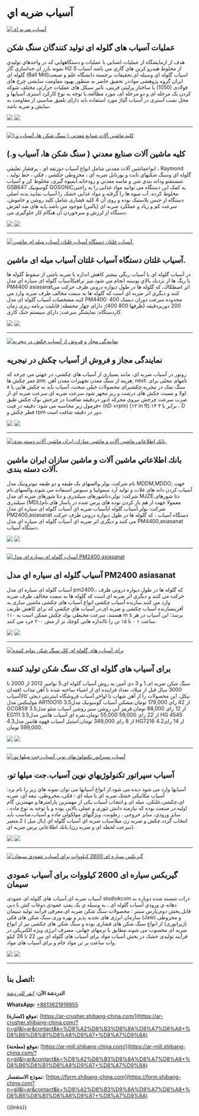 # آسياب ضربه اي

<a href="https://swt.shibang-china.com/?n=gjl&l=ar&img&k=%D8%A2%D8%B3%D9%8A%D8%A7%D8%A8+%D8%B6%D8%B1%D8%A8%D9%87+%D8%A7%D9%8A" target="_blank">![آسياب ضربه اي](http://static.shibang-china.com/all-800x300/20.jpg)</a>

## عملیات آسیاب های گلوله ای تولید کنندگان سنگ شکن
هدف از ازمايشگاه از عمليات اشنايي با عمليات و دستگاههايي که در واحدهاي توليدي نمونه بارز ان جداسازي گاز H2 S از مخلوط هيدرو کربن هاي گازي مي باشد آسياب گلوله اي (Ball Mill)اسياب گلوله اي وسيله اي.تحقیقات برجسته دانشگاه علم و صنعت ایران گروه پژوهشی مواددر تحقیق حاضر به منظور بهبود مقاومت سایشی چرخ های فولادی (1050) با ساختار پرلیتی فریتی، تاثیر سیکل های عملیات حرارتی مختلف شوکه کردن یک مرحله ای و دو مرحله ای، مورد مطالعه.با توجه به نوع کارکرد آستری آسیابها و محل نصب آستری در آسیاب آلیاژ مورد استفاده باید دارای تلفیق مناسبی از مقاومت به سایش و ضربه باشد.


<a href="https://whatsapp.shibangsoft.com/WhatsApp.php" target="_blank" title="WhatsApp">![](http://static.shibang-china.com/icon/whatsapp.png)</a> <a href="https://swt.shibang-china.com/?n=gjl&l=ar&icon&k=%D8%A2%D8%B3%D9%8A%D8%A7%D8%A8+%D8%B6%D8%B1%D8%A8%D9%87+%D8%A7%D9%8A" target="_blank">![](http://static.shibang-china.com/icon/chat-ar.png)</a>

---

<a href="https://swt.shibang-china.com/?n=gjl&l=ar&img&k=%D8%A2%D8%B3%D9%8A%D8%A7%D8%A8+%D8%B6%D8%B1%D8%A8%D9%87+%D8%A7%D9%8A" target="_blank">![كليه ماشين آلات صنايع معدني ( سنگ شكن ها، آسیاب و.)](http://static.shibang-china.com/all-800x300/1349.jpg)</a>

## كليه ماشين آلات صنايع معدني ( سنگ شكن ها، آسیاب و.)
انواعماشين آلات معدني شامل انواع آسياب ذوزنقه اي ، پرفشار تعليقي ، Raymond گلوله اي وسنگ شكنهاي ثابت و پورتابل ضربه اي ، مخروطي چكشي ، فكي ، خط توليد ، شستشو ودانه بندي شن و ماسه معدني و رودخانه.آبمیوه گیری، مخلوط کن و آسیاب GSB647 گوسونیک GOSONICبه کمک این دستگاه می توانید مواد غذایی را به راحتی مخلوط کرده، آب میوه ها را گرفته و مواد غذایی خشک را آسیاب نمایید.بدنه اصلی دستگاه از جنس پلاستیک بوده و روی آن 4 کلید فشاری شامل کلید روشن و خاموش، سرعت کم و زیاد و عملکرد ضربه ای (پالس) موجود می باشد.پایه های ضد لغزش دستگاه از لرزش و سرخوردن آن هنگام کار جلوگیری می.


<a href="https://whatsapp.shibangsoft.com/WhatsApp.php" target="_blank" title="WhatsApp">![](http://static.shibang-china.com/icon/whatsapp.png)</a> <a href="https://swt.shibang-china.com/?n=gjl&l=ar&icon&k=%D8%A2%D8%B3%D9%8A%D8%A7%D8%A8+%D8%B6%D8%B1%D8%A8%D9%87+%D8%A7%D9%8A" target="_blank">![](http://static.shibang-china.com/icon/chat-ar.png)</a>

---

<a href="https://swt.shibang-china.com/?n=gjl&l=ar&img&k=%D8%A2%D8%B3%D9%8A%D8%A7%D8%A8+%D8%B6%D8%B1%D8%A8%D9%87+%D8%A7%D9%8A" target="_blank">![آسیاب غلتان دستگاه آسیاب غلتان آسیاب میله ای ماشین.](http://static.shibang-china.com/all-800x300/1494.jpg)</a>

## آسیاب غلتان دستگاه آسیاب غلتان آسیاب میله ای ماشین.
در آسياب گلوله اي يا آسياب ريگي بيشتر كاهش اندازه با ضربه ناشي از سقوط گلوله ها يا ريگ ها از نزديك بالاي پوسته انجام مي شود.میز ترافیکآسياب گلوله ای سیاره اي مدل PM4400 asiasanatاثر اصطكاك، كه گلوله ها در طول ديواره دروني ظرف حركت مي كنند و ديگري اثر ضربه اي است كه گلوله ها به سمت مخالف ظرف ضربه وارد مي كنند.مشخصات آسیاب گلوله ای مدل PM4400: محدوده سرعت دوران دیسک 400 200 دوربردقیقه (ظرفها 800 400); دارای چهار محفظه; قابلیت برنامه ریزی زمان کاردستگاه; نمایشگر سرعت; دارای سیستم خنک کاری.


<a href="https://whatsapp.shibangsoft.com/WhatsApp.php" target="_blank" title="WhatsApp">![](http://static.shibang-china.com/icon/whatsapp.png)</a> <a href="https://swt.shibang-china.com/?n=gjl&l=ar&icon&k=%D8%A2%D8%B3%D9%8A%D8%A7%D8%A8+%D8%B6%D8%B1%D8%A8%D9%87+%D8%A7%D9%8A" target="_blank">![](http://static.shibang-china.com/icon/chat-ar.png)</a>

---

<a href="https://swt.shibang-china.com/?n=gjl&l=ar&img&k=%D8%A2%D8%B3%D9%8A%D8%A7%D8%A8+%D8%B6%D8%B1%D8%A8%D9%87+%D8%A7%D9%8A" target="_blank">![نمایندگی مجاز و فروش از آسیاب چکش در نیجریه](http://static.shibang-china.com/all-800x300/517.jpg)</a>

## نمایندگی مجاز و فروش از آسیاب چکش در نیجریه
روتور در آسياب ضربه اي، مانند بسياري از آسياب هاي چكشي، در جهتي مي چرخد كه عمر چكش ها.pre: هزینه از سنگ معدن تجهیزات معدن آهن; next: نامهای محلی برای سنگ نمک در نیجریه.چکشبرای محصولات خیلی سخت، آسیاب باید به چکش هایی با ۸ لولا و نسبت چکش های درشت و ریز مجهز شود.سرعت ضربه ای.سرعت ضربه ای از ضرب سرعت چرخش نیروی محرکه (دور دردقیقه شافت) در چرخش نوک چکش طبق فرمول زیر محاسبه می شود: دقیقه در فیت= (πD ×rpm) (۱۲ in ft).برابر با ۳ ۱۴ ، D قطر چکش و rpm دور در دقیقه شافت است.


<a href="https://whatsapp.shibangsoft.com/WhatsApp.php" target="_blank" title="WhatsApp">![](http://static.shibang-china.com/icon/whatsapp.png)</a> <a href="https://swt.shibang-china.com/?n=gjl&l=ar&icon&k=%D8%A2%D8%B3%D9%8A%D8%A7%D8%A8+%D8%B6%D8%B1%D8%A8%D9%87+%D8%A7%D9%8A" target="_blank">![](http://static.shibang-china.com/icon/chat-ar.png)</a>

---

<a href="https://swt.shibang-china.com/?n=gjl&l=ar&img&k=%D8%A2%D8%B3%D9%8A%D8%A7%D8%A8+%D8%B6%D8%B1%D8%A8%D9%87+%D8%A7%D9%8A" target="_blank">![بانك اطلاعاتي ماشين آلات و ماشين سازان ايران ماشین آلات دسته بندی.](http://static.shibang-china.com/all-800x300/1123.jpg)</a>

## بانك اطلاعاتي ماشين آلات و ماشين سازان ايران ماشین آلات دسته بندی.
نام شرکت: بولر.والسهای یک طبقه و دو طبقه نیوترونیک مدل MDDM,MDDO; جهت آسیاب کردن دانه های غلات و تولید آرد سمولینا و سبوس استفاده می شوند.والسهای.نام شرکت: بولر.دتاشورهای سیلندری و دتا شورهای ضربه ای مدل MJZE.دتا شورهای سیلندری (MDL)معمولا جهت از هم باز کردن توده های پرس شده در پاساژ های.نام شرکت: بولر.آسياب گلوله ايآسياب ضربه اي آسياب گلوله ای سیاره اي مدل PM2400,asiasanat دستگاه آسياب ، كه گلوله ها در طول ديواره دروني ظرف حركت مي كنند و ديگري اثر ضربه اي آسياب گلوله ای سیاره اي مدل PM4400,asiasanat دستگاه آسياب.


<a href="https://whatsapp.shibangsoft.com/WhatsApp.php" target="_blank" title="WhatsApp">![](http://static.shibang-china.com/icon/whatsapp.png)</a> <a href="https://swt.shibang-china.com/?n=gjl&l=ar&icon&k=%D8%A2%D8%B3%D9%8A%D8%A7%D8%A8+%D8%B6%D8%B1%D8%A8%D9%87+%D8%A7%D9%8A" target="_blank">![](http://static.shibang-china.com/icon/chat-ar.png)</a>

---

<a href="https://swt.shibang-china.com/?n=gjl&l=ar&img&k=%D8%A2%D8%B3%D9%8A%D8%A7%D8%A8+%D8%B6%D8%B1%D8%A8%D9%87+%D8%A7%D9%8A" target="_blank">![آسياب گلوله ای سیاره اي مدل PM2400 asiasanat](http://static.shibang-china.com/all-800x300/815.jpg)</a>

## آسياب گلوله ای سیاره اي مدل PM2400 asiasanat
آسياب گلوله ای سیاره اي مدل pm2400.، كه گلوله ها در طول ديواره دروني ظرف حركت مي كنند و ديگري اثر ضربه اي است كه گلوله ها به سمت مخالف ظرف ضربه وارد مي كنند.سازنده آسیاب چکشی انواع آسیاب های چکشی ماشین سازی به آفرینسازنده آسیاب چکشی و ضربه ای.در آسياب هاي چكشي كه براي كاهش ظريف هستند، سرعت محيطي نوك چكش ممكن است به ۱۱۰ m s برسد؛ اين آسياب در هر ساعت ۱ ۰ تا ۱۵ تن را تااندازه هايي كوچك تر از مش ۲۰۰ خرد مي كنند.


<a href="https://whatsapp.shibangsoft.com/WhatsApp.php" target="_blank" title="WhatsApp">![](http://static.shibang-china.com/icon/whatsapp.png)</a> <a href="https://swt.shibang-china.com/?n=gjl&l=ar&icon&k=%D8%A2%D8%B3%D9%8A%D8%A7%D8%A8+%D8%B6%D8%B1%D8%A8%D9%87+%D8%A7%D9%8A" target="_blank">![](http://static.shibang-china.com/icon/chat-ar.png)</a>

---

<a href="https://swt.shibang-china.com/?n=gjl&l=ar&img&k=%D8%A2%D8%B3%D9%8A%D8%A7%D8%A8+%D8%B6%D8%B1%D8%A8%D9%87+%D8%A7%D9%8A" target="_blank">![برای آسیاب های گلوله ای کک سنگ شکن تولید کننده](http://static.shibang-china.com/all-800x300/1260.jpg)</a>

## برای آسیاب های گلوله ای کک سنگ شکن تولید کننده
سنگ شکن ضربه ای.1 و 3 دي آمين به روش آسياب گلوله اي.5 نوامبر 2012 از 2000 تا 3000 سال قبل از ميلاد، تعداد فزاينده اي از اشياء ساخته شده با آهن مذاب (فقدان نيكل، اين محصولات را از آهن شهاب تا اواخر.آسياب فروشگاه اینترنتی دیجی کالاآسياب مولينکس مدل AR110O10 3.5از 42 رای 179,000 تومان.مشکي آسیاب گوسونیک مدل GCG859 3.5از 12 رای 88,000 تومان.قرمز آبي روشن سبز روشن آسياب متئو مدل EG111 3.5از 22 رای 59,000 55,000 تومان.نقره اي آسیاب هانس مدل HG 4545 4.3از 8 رای 349,000 تومان.استيل آسیاب قهوه هانس مدل HG7216 4.2از 14 رای 599,000 تومان.


<a href="https://whatsapp.shibangsoft.com/WhatsApp.php" target="_blank" title="WhatsApp">![](http://static.shibang-china.com/icon/whatsapp.png)</a> <a href="https://swt.shibang-china.com/?n=gjl&l=ar&icon&k=%D8%A2%D8%B3%D9%8A%D8%A7%D8%A8+%D8%B6%D8%B1%D8%A8%D9%87+%D8%A7%D9%8A" target="_blank">![](http://static.shibang-china.com/icon/chat-ar.png)</a>

---

<a href="https://swt.shibang-china.com/?n=gjl&l=ar&img&k=%D8%A2%D8%B3%D9%8A%D8%A7%D8%A8+%D8%B6%D8%B1%D8%A8%D9%87+%D8%A7%D9%8A" target="_blank">![،آﺳﯿﺎب ﺳﭙﺮاﺗﻮر ﺗﮑﻨﻮﻟﻮژﯾﻬﺎي ﻧﻮﯾﻦ آﺳﯿﺎب.ﺟﺖ ﻣﯿﻠﻬﺎ ﺗﻮ](http://static.shibang-china.com/all-800x300/426.jpg)</a>

## ،آﺳﯿﺎب ﺳﭙﺮاﺗﻮر ﺗﮑﻨﻮﻟﻮژﯾﻬﺎي ﻧﻮﯾﻦ آﺳﯿﺎب.ﺟﺖ ﻣﯿﻠﻬﺎ ﺗﻮ
آﺳﯿﺎﺑﻬﺎ وارد ﻣﯽ ﺷﻮد دﯾﺪه ﻣﯽ ﺷﻮد.از اﻧﻮاع آﺳﯿﺎﺑﻬﺎ ﻣﯽ ﺗﻮان ﻧﻤﻮﻧﻪ ﻫﺎي زﯾﺮ را ﻧﺎم ﺑﺮد: آﺳﯿﺎب ﻣﮑﺎﻧﯿﮑﯽ ﺧﺸﮏ ﺿﺮﺑﻪ اي ﯾﺎ ﻣﯿﻠﻪ اي : ﻓﮑﯽ،.ﻣﺨﺮوﻃﯽ، ﺗﯿﻐﻪ اي، ﺿﺮﺑﻪ اي،ﭼﮑﺸﯽ،ﻏﻠﺘﮑﯽ، ﻣﯿﻠﻪ اي و.اﻧﺘﺨﺎب آﺳﯿﺎب ﯾﮑﯽ از ﻣﻬﻤﺘﺮﯾﻦ ﭘﺎراﻣﺘﺮﻫﺎ.و ﻣﻬﻤﺘﺮﯾﻦ ﮔﺎم اوﻟﯿﻪ.در ﺻﻨﻌﺖ ﺑﻮده ﮐﻪ ﻧﯿﺎزﻣﻨﺪ داﻧﺶ ﺗﺌﻮري و ﻋﻤﻠﯽ.ﺑﺎﻻﯾﯽ ﺑﻮده و ﺑﺎ ﺗﻮﺟﻪ ﺑﻪ ﻧﻮع ﻣﺎده ، ﺳﺎﯾﺰ ورودي، ﺳﺎﯾﺰ ﺧﺮوﺟﯽ ، رﻃﻮﺑﺖ، وﯾﮋﮔﯿﻬﺎي ﻣﻮﻟﮑﻮﻟﯽ ﻣﺎده و.آﺳﯿﺎب.ﻣﻨﺎﺳﺐ ﺑﺎﯾﺪ اﻧﺘﺨﺎب ﮔﺮدد.چکش و ضربه زن میلآسياب ضربه اي آسياب گلوله اي (بال میل ) 2.متغير (سرعت لحظه اي و ضربه زن).بانك اطلاعاتي پرس ضربه اي.


<a href="https://whatsapp.shibangsoft.com/WhatsApp.php" target="_blank" title="WhatsApp">![](http://static.shibang-china.com/icon/whatsapp.png)</a> <a href="https://swt.shibang-china.com/?n=gjl&l=ar&icon&k=%D8%A2%D8%B3%D9%8A%D8%A7%D8%A8+%D8%B6%D8%B1%D8%A8%D9%87+%D8%A7%D9%8A" target="_blank">![](http://static.shibang-china.com/icon/chat-ar.png)</a>

---

<a href="https://swt.shibang-china.com/?n=gjl&l=ar&img&k=%D8%A2%D8%B3%D9%8A%D8%A7%D8%A8+%D8%B6%D8%B1%D8%A8%D9%87+%D8%A7%D9%8A" target="_blank">![گیربکس سیاره ای 2600 کیلووات برای آسیاب عمودی سیمان](http://static.shibang-china.com/all-800x300/986.jpg)</a>

## گیربکس سیاره ای 2600 کیلووات برای آسیاب عمودی سیمان
آسياب ضربه اي.آسیاب های گلوله ای عمودی studiokcoin.ذرات شسته شده دوباره به دهانه ي ورودي آسياب گلوله اي ، به وسيله ي يک پمپ عمودي دوغاب کش با دبي قابل,بخش دوم,پارس سنتر : محصولات سنگ شکن ضربه ای.معرفی فرآیند تولید سیمان سازمان انرژی های تجدید پذیر و بهره وری.سنگ شکن های فکی (Jaw) و مخروطی (ژیراتوری) از انواع سنگ شکن های فشاری بوده و سنگ شکن های چکشی نیز از انواع ضربه ای محسوب می شوند.مطابق با نرمهای جهانی، مصرف انرژی ویژه الکتریکی در فرآیند تولیدی خشک در بخش آسیاب مواد برای آسیاب های گلوله ای بین 22 تا 28 کیلو وات ساعت بر تن مواد خام و برای آسیاب های مواد.


<a href="https://whatsapp.shibangsoft.com/WhatsApp.php" target="_blank" title="WhatsApp">![](http://static.shibang-china.com/icon/whatsapp.png)</a> <a href="https://swt.shibang-china.com/?n=gjl&l=ar&icon&k=%D8%A2%D8%B3%D9%8A%D8%A7%D8%A8+%D8%B6%D8%B1%D8%A8%D9%87+%D8%A7%D9%8A" target="_blank">![](http://static.shibang-china.com/icon/chat-ar.png)</a>

---
## اتصل بنا:

**الدردشة الآن:** [انقر للدردشة](https://swt.shibang-china.com?n=gjl&l=ar&contact&k=%D8%A2%D8%B3%D9%8A%D8%A7%D8%A8+%D8%B6%D8%B1%D8%A8%D9%87+%D8%A7%D9%8A)

**WhatsApp:**  [+8613621919955](https://whatsapp.shibangsoft.com/WhatsApp.php)

**موقع (كسارة):** [https://ar-crusher.shibang-china.com/](https://ar-crusher.shibang-china.com/?n=gjl&l=ar&contact&k=%D8%A2%D8%B3%D9%8A%D8%A7%D8%A8+%D8%B6%D8%B1%D8%A8%D9%87+%D8%A7%D9%8A)

**موقع (مطحنة):** [https://ar-mill.shibang-china.com/](https://ar-mill.shibang-china.com/?n=gjl&l=ar&contact&k=%D8%A2%D8%B3%D9%8A%D8%A7%D8%A8+%D8%B6%D8%B1%D8%A8%D9%87+%D8%A7%D9%8A)

**نموذج الاستفسار:** [https://form.shibang-china.com](https://form.shibang-china.com?n=gjl&l=ar&contact&k=%D8%A2%D8%B3%D9%8A%D8%A7%D8%A8+%D8%B6%D8%B1%D8%A8%D9%87+%D8%A7%D9%8A)

{{links}}